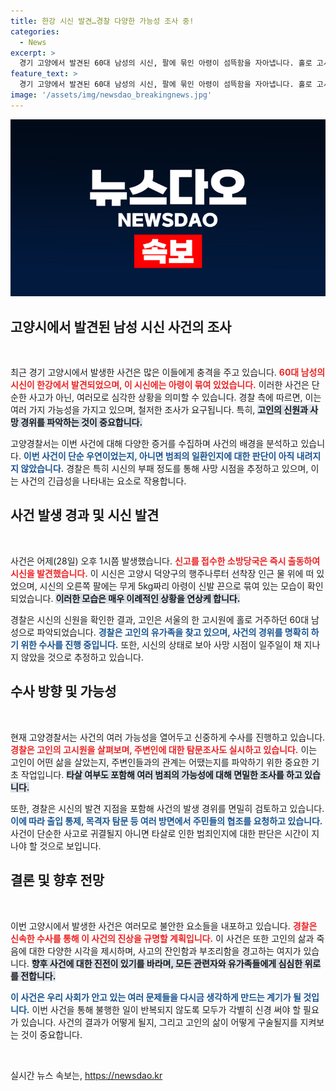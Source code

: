 ```yaml
---
title: 한강 시신 발견…경찰 다양한 가능성 조사 중!
categories:
  - News
excerpt: >
  경기 고양에서 발견된 60대 남성의 시신, 팔에 묶인 아령이 섬뜩함을 자아냅니다. 홀로 고시원에 살던 그는 어떻게 사망했을까요? 경찰의 수사가 깊어지고 있습니다.
feature_text: >
  경기 고양에서 발견된 60대 남성의 시신, 팔에 묶인 아령이 섬뜩함을 자아냅니다. 홀로 고시원에 살던 그는 어떻게 사망했을까요? 경찰의 수사가 깊어지고 있습니다.
image: '/assets/img/newsdao_breakingnews.jpg'
---
```


<p><img src="/assets/img/newsdao_breakingnews.jpg" alt="koreaapp 속보" /></p>

<h2 data-ke-size="size26">고양시에서 발견된 남성 시신 사건의 조사</h2>

<p data-ke-size="size16">&nbsp;</p>

<p>최근 경기 고양시에서 발생한 사건은 많은 이들에게 충격을 주고 있습니다. <b><span style="color: #ee2323;">60대 남성의 시신이 한강에서 발견되었으며, 이 시신에는 아령이 묶여 있었습니다.</span></b> 이러한 사건은 단순한 사고가 아닌, 여러모로 심각한 상황을 의미할 수 있습니다. 경찰 측에 따르면, 이는 여러 가지 가능성을 가지고 있으며, 철저한 조사가 요구됩니다. 특히, <b><span style="background-color: #21538527;">고인의 신원과 사망 경위를 파악하는 것이 중요합니다.</span></b></p>

<p>고양경찰서는 이번 사건에 대해 다양한 증거를 수집하며 사건의 배경을 분석하고 있습니다. <b><span style="color: #1a5490;">이번 사건이 단순 우연이었는지, 아니면 범죄의 일환인지에 대한 판단이 아직 내려지지 않았습니다.</span></b> 경찰은 특히 시신의 부패 정도를 통해 사망 시점을 추정하고 있으며, 이는 사건의 긴급성을 나타내는 요소로 작용합니다.</p>

<h2 data-ke-size="size26">사건 발생 경과 및 시신 발견</h2>

<p data-ke-size="size16">&nbsp;</p>

<p>사건은 어제(28일) 오후 1시쯤 발생했습니다. <b><span style="color: #ee2323;">신고를 접수한 소방당국은 즉시 출동하여 시신을 발견했습니다.</span></b> 이 시신은 고양시 덕양구의 행주나루터 선착장 인근 물 위에 떠 있었으며, 시신의 오른쪽 팔에는 무게 5kg짜리 아령이 신발 끈으로 묶여 있는 모습이 확인되었습니다. <b><span style="background-color: #21538527;">이러한 모습은 매우 이례적인 상황을 연상케 합니다.</span></b> </p>

<p>경찰은 시신의 신원을 확인한 결과, 고인은 서울의 한 고시원에 홀로 거주하던 60대 남성으로 파악되었습니다. <b><span style="color: #1a5490;">경찰은 고인의 유가족을 찾고 있으며, 사건의 경위를 명확히 하기 위한 수사를 진행 중입니다.</span></b> 또한, 시신의 상태로 보아 사망 시점이 일주일이 채 지나지 않았을 것으로 추정하고 있습니다.</p>

<h2 data-ke-size="size26">수사 방향 및 가능성</h2>

<p data-ke-size="size16">&nbsp;</p>

<p>현재 고양경찰서는 사건의 여러 가능성을 열어두고 신중하게 수사를 진행하고 있습니다. <b><span style="color: #ee2323;">경찰은 고인의 고시원을 살펴보며, 주변인에 대한 탐문조사도 실시하고 있습니다.</span></b> 이는 고인이 어떤 삶을 살았는지, 주변인들과의 관계는 어땠는지를 파악하기 위한 중요한 기초 작업입니다. <b><span style="background-color: #21538527;">타살 여부도 포함해 여러 범죄의 가능성에 대해 면밀한 조사를 하고 있습니다.</span></b> </p>

<p>또한, 경찰은 시신의 발견 지점을 포함해 사건의 발생 경위를 면밀히 검토하고 있습니다. <b><span style="color: #1a5490;">이에 따라 출입 통제, 목격자 탐문 등 여러 방면에서 주민들의 협조를 요청하고 있습니다.</span></b> 사건이 단순한 사고로 귀결될지 아니면 타살로 인한 범죄인지에 대한 판단은 시간이 지나야 할 것으로 보입니다.</p>

<h2 data-ke-size="size26">결론 및 향후 전망</h2>

<p data-ke-size="size16">&nbsp;</p>

<p>이번 고양시에서 발생한 사건은 여러모로 불안한 요소들을 내포하고 있습니다. <b><span style="color: #ee2323;">경찰은 신속한 수사를 통해 이 사건의 진상을 규명할 계획입니다.</span></b> 이 사건은 또한 고인의 삶과 죽음에 대한 다양한 시각을 제시하며, 사고의 잔인함과 부조리함을 경고하는 여지가 있습니다. <b><span style="background-color: #21538527;">향후 사건에 대한 진전이 있기를 바라며, 모든 관련자와 유가족들에게 심심한 위로를 전합니다.</span></b></p>

<p><b><span style="color: #1a5490;">이 사건은 우리 사회가 안고 있는 여러 문제들을 다시금 생각하게 만드는 계기가 될 것입니다.</span></b> 이번 사건을 통해 불행한 일이 반복되지 않도록 모두가 각별히 신경 써야 할 필요가 있습니다. 사건의 결과가 어떻게 될지, 그리고 고인의 삶이 어떻게 구술될지를 지켜보는 것이 중요합니다.</p>

<p data-ke-size="size16">&nbsp;</p>
실시간 뉴스 속보는, <a href="https://newsdao.kr" rel="dofollow">https://newsdao.kr</a>


